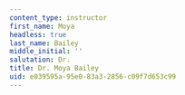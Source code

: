 ```yaml
---
content_type: instructor
first_name: Moya
headless: true
last_name: Bailey
middle_initial: ''
salutation: Dr.
title: Dr. Moya Bailey
uid: e039595a-95e0-83a3-2856-c09f7d653c99
---
```

